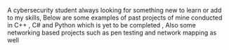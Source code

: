  A cybersecurity student always looking for something new to learn or add to my skills,
 Below are some examples of past projects of mine conducted in C++ , C# and Python which is yet to be completed
, Also some networking based projects such as pen testing and network mapping as well
